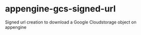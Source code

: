# appengine-gcs-signed-url
Signed url creation to download a Google Cloudstorage object on appengine
